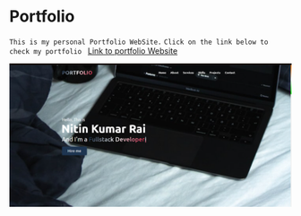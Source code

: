 # Portfolio  
`` This is my personal Portfolio WebSite. `` 
`` Click on the link below to check my portfolio  ``
[Link to portfolio Website](https://whitewolf1237.github.io/Portfolio/)

![Image](Example.png)
